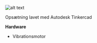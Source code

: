 ![alt text](https://github.com/DDlabAU/2EZArduino/blob/master/Vibrator/Vibrator-ops%C3%A6tning.PNG "Opsætning")

Opsætning lavet med Autodesk Tinkercad

**Hardware**
- Vibrationsmotor
